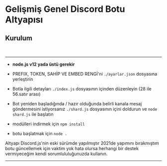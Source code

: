 # Gelişmiş Genel Discord Botu Altyapısı


## Kurulum

<br/>

***

- **node.js v12 yada üstü gerekir**

- PREFIX, TOKEN, SAHİP VE EMBED RENGİ'ni  `./ayarlar.json` dosyasına yerleştirin

- Botla ilgili detayları `./index.js` dosyasının içinden düzenleyin (28 ile 56.satır arası)

- Bot yeniden başladığında / hazır olduğunda belirli kanala mesaj göndermesini istiyorsanız `./shard.js` dosyasının içini doldurun ve `node shard.js` ile başlatın 

- modülleri indirmek için `npm install` 

- botu başlatmak için `node .`

Altyapı Discord.js'nin eski sürümde yapılmıştır 2021de yapımını bırakmıştım botu güncellemek için vaktim yok hata olursa herhangi bir destek vermiyeceğim kendi sorumlululuğunuzda kullanın.
***

<br/>
